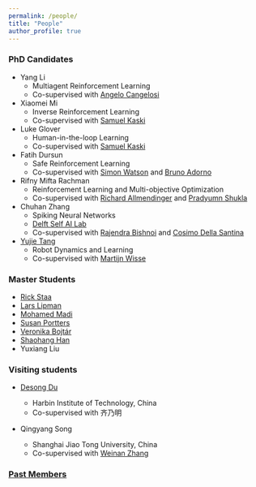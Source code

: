 ```yaml
---
permalink: /people/
title: "People"
author_profile: true
---
```

### PhD Candidates

- Yang Li 
  - Multiagent Reinforcement Learning
  - Co-supervised with [Angelo Cangelosi](https://www.research.manchester.ac.uk/portal/angelo.cangelosi.html)
- Xiaomei Mi
  - Inverse Reinforcement Learning
  - Co-supervised with [Samuel Kaski](https://www.research.manchester.ac.uk/portal/samuel.kaski.html)
- Luke Glover
  - Human-in-the-loop Learning
  - Co-supervised with [Samuel Kaski](https://www.research.manchester.ac.uk/portal/samuel.kaski.html)
- Fatih Dursun 
  - Safe Reinforcement Learning
  - Co-supervised with [Simon Watson](https://www.research.manchester.ac.uk/portal/simon.watson.html) and [Bruno Adorno](https://www.research.manchester.ac.uk/portal/bruno.adorno.html)
- Rifny Mifta Rachman
  - Reinforcement Learning and Multi-objective Optimization
  - Co-supervised with [Richard Allmendinger](https://www.research.manchester.ac.uk/portal/richard.allmendinger.html) and [Pradyumn Shukla](https://www.research.manchester.ac.uk/portal/pradyumn.shukla.html)
- Chuhan Zhang 
  - Spiking Neural Networks
  - [Delft Self AI Lab](https://www.tudelft.nl/ai/self-lab?languageSelect=UK&searchCriteria[0][key]=keywords&searchCriteria[0][values][]=SELFLab&searchCriteria[1][key]=Resultsperpage&searchCriteria[1][values][]=50)
  - Co-supervised with [Rajendra Bishnoi](https://www.tudelft.nl/en/eemcs/the-faculty/departments/quantum-computer-engineering/sections/computer-engineering/staff/rajendra-bishnoi) and [Cosimo Della Santina](https://www.tudelft.nl/staff/c.dellasantina/?cHash=6a7f063abd53b619a886cf2f9c6e06be)
- [Yujie Tang](https://scholar.google.com/citations?user=wCc_YsUAAAAJ&hl=zh-CN)
  - Robot Dynamics and Learning
  - Co-supervised with [Martijn Wisse](https://www.tudelft.nl/staff/m.wisse/?cHash=41274e0e3907f9c9121d467c295c6c4d)


### Master Students
* [Rick Staa](https://www.linkedin.com/in/rickstaa/?originalSubdomain=nl)
* [Lars Lipman](https://worldrowing.com/athlete/laurentius-lipman?id=55262)
* [Mohamed Madi](https://www.linkedin.com/in/mohamed-madi-8371a8140/?originalSubdomain=ae) 
* [Susan Portters](https://www.linkedin.com/in/susan-potters-6a2609176/?originalSubdomain=nl)
* [Veronika Bojtár](https://www.linkedin.com/in/veronika-bojt%C3%A1r-61b87a15b/?originalSubdomain=hu)
* [Shaohang Han](https://www.linkedin.com/in/shaohang-han-970747192/?originalSubdomain=cn)
* Yuxiang Liu

### Visiting students 

- [Desong Du](https://scholar.google.com/citations?user=8P1k52MAAAAJ&hl=en) 
  - Harbin Institute of Technology, China
  - Co-supervised with 齐乃明

- Qingyang Song
  - Shanghai Jiao Tong University, China
  - Co-supervised with [Weinan Zhang](https://wnzhang.net/)



### [Past Members](https://panweihit.github.io/people/past)


